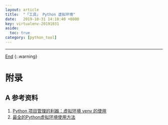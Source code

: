 ```yaml
---
layout: article
title:  "「工具」 Python 虚拟环境"
date:   2019-10-31 14:18:40 +0800
key: virtualenv-20191031
aside:
  toc: true
category: [python_tool]
---
```

<span id='head'></span>  
<!--more-->


-------------------  
[End](#head)
{:.warning}  

# 附录
## A 参考资料
1. [Python 项目管理的利器：虚拟环境 venv 的使用](https://blog.csdn.net/u012814856/article/details/81137368)     
1. [最全的Python虚拟环境使用方法](https://zhuanlan.zhihu.com/p/60647332)     
